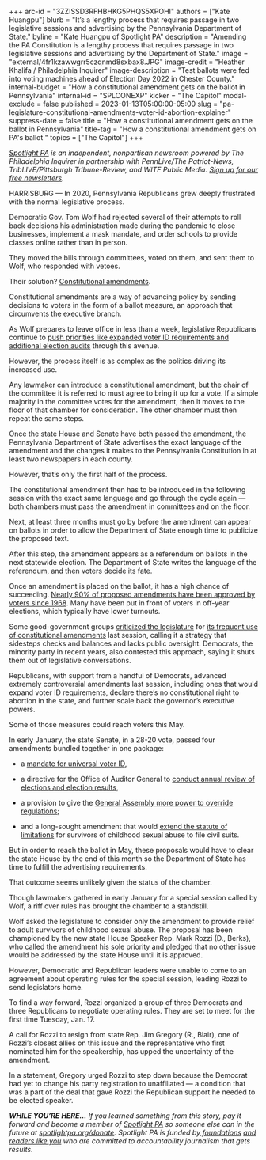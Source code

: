 +++
arc-id = "3ZZISSD3RFHBHKG5PHQS5XPOHI"
authors = ["Kate Huangpu"]
blurb = "It’s a lengthy process that requires passage in two legislative sessions and advertising by the Pennsylvania Department of State."
byline = "Kate Huangpu of Spotlight PA"
description = "Amending the PA Constitution is a lengthy process that requires passage in two legislative sessions and advertising by the Department of State."
image = "external/4fr1kzawwgrr5czqnmd8sxbax8.JPG"
image-credit = "Heather Khalifa / Philadelphia Inquirer"
image-description = "Test ballots were fed into voting machines ahead of Election Day 2022 in Chester County."
internal-budget = "How a constitutional amendment gets on the ballot in Pennsylvania"
internal-id = "SPLCONEXP"
kicker = "The Capitol"
modal-exclude = false
published = 2023-01-13T05:00:00-05:00
slug = "pa-legislature-constitutional-amendments-voter-id-abortion-explainer"
suppress-date = false
title = "How a constitutional amendment gets on the ballot in Pennsylvania"
title-tag = "How a constitutional amendment gets on PA's ballot "
topics = ["The Capitol"]
+++

<a href="https://www.spotlightpa.org/"><i>Spotlight PA</i></a><i> is an independent, nonpartisan newsroom powered by The Philadelphia Inquirer in partnership with PennLive/The Patriot-News, TribLIVE/Pittsburgh Tribune-Review, and WITF Public Media. </i><a href="https://www.spotlightpa.org/newsletters"><i>Sign up for our free newsletters</i></a><i>.</i>

HARRISBURG — In 2020, Pennsylvania Republicans grew deeply frustrated with the normal legislative process.

Democratic Gov. Tom Wolf had rejected several of their attempts to roll back decisions his administration made during the pandemic to close businesses, implement a mask mandate, and order schools to provide classes online rather than in person.

They moved the bills through committees, voted on them, and sent them to Wolf, who responded with vetoes.

Their solution? <a href="https://www.spotlightpa.org/news/2021/05/pa-primary-2021-ballot-question-disaster-declaration-results/">Constitutional amendments</a>.

<script src="https://www.spotlightpa.org/embed.js" async></script><div data-spl-embed-version="1" data-spl-src="https://www.spotlightpa.org/embeds/newsletter/"></div>


Constitutional amendments are a way of advancing policy by sending decisions to voters in the form of a ballot measure, an approach that circumvents the executive branch.

As Wolf prepares to leave office in less than a week, legislative Republicans continue to <a href="https://www.cityandstatepa.com/politics/2023/01/state-senate-approves-constitutional-amendments-future-house-uncertain/381729/">push priorities like expanded voter ID requirements and additional election audits</a> through this avenue.

However, the process itself is as complex as the politics driving its increased use.

Any lawmaker can introduce a constitutional amendment, but the chair of the committee it is referred to must agree to bring it up for a vote. If a simple majority in the committee votes for the amendment, then it moves to the floor of that chamber for consideration. The other chamber must then repeat the same steps.

Once the state House and Senate have both passed the amendment, the Pennsylvania Department of State advertises the exact language of the amendment and the changes it makes to the Pennsylvania Constitution in at least two newspapers in each county.

However, that’s only the first half of the process.

The constitutional amendment then has to be introduced in the following session with the exact same language and go through the cycle again — both chambers must pass the amendment in committees and on the floor.

Next, at least three months must go by before the amendment can appear on ballots in order to allow the Department of State enough time to publicize the proposed text.

After this step, the amendment appears as a referendum on ballots in the next statewide election. The Department of State writes the language of the referendum, and then voters decide its fate.

Once an amendment is placed on the ballot, it has a high chance of succeeding. <a href="https://www.spotlightpa.org/news/2022/09/pa-election-2022-constitutional-amendments-abortion-voter-id/">Nearly 90% of proposed amendments have been approved by voters since 1968</a>. Many have been put in front of voters in off-year elections, which typically have lower turnouts.

Some good-government groups <a href="https://fairdistrictspa.com/updates/more-constitutional-amendments-we-need-to-oppose">criticized the legislature</a> for <a href="https://www.commoncause.org/clip/patriot-news-op-ed-pennsylvania-lawmakers-are-abusing-the-constitutional-amendment-process/">its frequent use of constitutional amendments</a> last session, calling it a strategy that sidesteps checks and balances and lacks public oversight. Democrats, the minority party in recent years, also contested this approach, saying it shuts them out of legislative conversations.

Republicans, with support from a handful of Democrats, advanced extremely controversial amendments last session, including ones that would expand voter ID requirements, declare there’s no constitutional right to abortion in the state, and further scale back the governor’s executive powers.

Some of those measures could reach voters this May.

In early January, the state Senate, in a 28-20 vote, passed four amendments bundled together in one package:

- a <a href="https://www.legis.state.pa.us/cfdocs/legis/PN/Public/btCheck.cfm?txtType=PDF&sessYr=2023&sessInd=0&billBody=S&billTyp=B&billNbr=0001&pn=0022">mandate for universal voter ID</a>,

- a directive for the Office of Auditor General to <a href="https://www.legis.state.pa.us/CFDOCS/Legis/PN/Public/btCheck.cfm?txtType=HTM&sessYr=2023&sessInd=0&billBody=S&billTyp=B&billNbr=0130&pn=0015">conduct annual review of elections and election results</a>,

- a provision to give the <a href="https://www.legis.state.pa.us/cfdocs/legis/PN/Public/btCheck.cfm?txtType=PDF&sessYr=2023&sessInd=0&billBody=S&billTyp=B&billNbr=0001&pn=0022">General Assembly more power to override regulations</a>;

- and a long-sought amendment that would <a href="https://www.legis.state.pa.us/CFDOCS/Legis/PN/Public/btCheck.cfm?txtType=HTM&sessYr=2023&sessInd=0&billBody=S&billTyp=B&billNbr=0001&pn=0026">extend the statute of limitations</a> for survivors of childhood sexual abuse to file civil suits.

But in order to reach the ballot in May, these proposals would have to clear the state House by the end of this month so the Department of State has time to fulfill the advertising requirements.

That outcome seems unlikely given the status of the chamber.

Though lawmakers gathered in early January for a special session called by Wolf, a riff over rules has brought the chamber to a standstill.

Wolf asked the legislature to consider only the amendment to provide relief to adult survivors of childhood sexual abuse. The proposal has been championed by the new state House Speaker Rep. Mark Rozzi (D., Berks), who called the amendment his sole priority and pledged that no other issue would be addressed by the state House until it is approved.

<script src="https://www.spotlightpa.org/embed.js" async></script><div data-spl-embed-version="1" data-spl-src="https://www.spotlightpa.org/embeds/donate/"></div>


However, Democratic and Republican leaders were unable to come to an agreement about operating rules for the special session, leading Rozzi to send legislators home.

To find a way forward, Rozzi organized a group of three Democrats and three Republicans to negotiate operating rules. They are set to meet for the first time Tuesday, Jan. 17.

A call for Rozzi to resign from state Rep. Jim Gregory (R., Blair), one of Rozzi’s closest allies on this issue and the representative who first nominated him for the speakership, has upped the uncertainty of the amendment.

In a statement, Gregory urged Rozzi to step down because the Democrat had yet to change his party registration to unaffiliated — a condition that was a part of the deal that gave Rozzi the Republican support he needed to be elected speaker.

<i><b>WHILE YOU’RE HERE...</b></i><i> If you learned something from this story, pay it forward and become a member of </i><a href="https://www.spotlightpa.org/"><i>Spotlight PA</i></a><i> so someone else can in the future at </i><a href="http://spotlightpa.org/donate"><i>spotlightpa.org/donate</i></a><i>. Spotlight PA is funded by</i><a href="https://www.spotlightpa.org/support"><i> foundations</i></a><i> </i><a href="https://www.spotlightpa.org/support"><i>and readers like you</i></a><i> who are committed to accountability journalism that gets results.</i>
